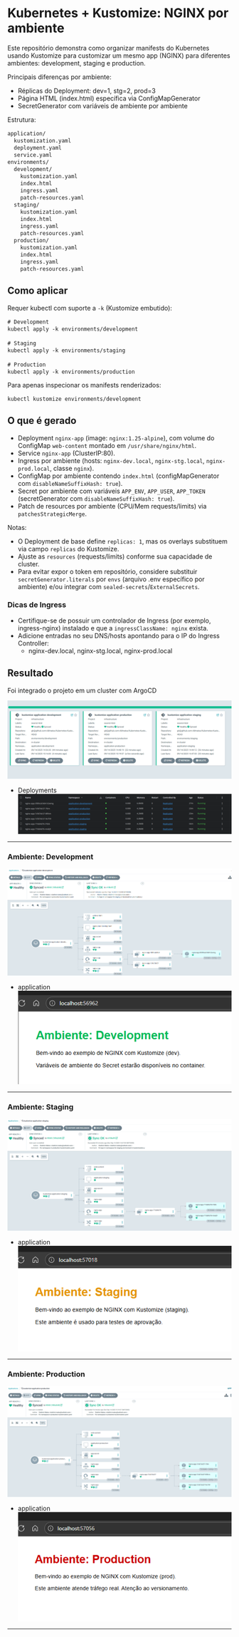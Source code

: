 # Kubernetes + Kustomize: NGINX por ambiente

Este repositório demonstra como organizar manifests do Kubernetes usando Kustomize para customizar um mesmo app (NGINX) para diferentes ambientes: development, staging e production.

Principais diferenças por ambiente:
- Réplicas do Deployment: dev=1, stg=2, prod=3
- Página HTML (index.html) específica via ConfigMapGenerator
- SecretGenerator com variáveis de ambiente por ambiente

Estrutura:

```text
application/
  kustomization.yaml
  deployment.yaml
  service.yaml
environments/
  development/
    kustomization.yaml
    index.html
    ingress.yaml
    patch-resources.yaml
  staging/
    kustomization.yaml
    index.html
    ingress.yaml
    patch-resources.yaml
  production/
    kustomization.yaml
    index.html
    ingress.yaml
    patch-resources.yaml
```

## Como aplicar

Requer kubectl com suporte a `-k` (Kustomize embutido):

```pwsh
# Development
kubectl apply -k environments/development

# Staging
kubectl apply -k environments/staging

# Production
kubectl apply -k environments/production
```

Para apenas inspecionar os manifests renderizados:

```pwsh
kubectl kustomize environments/development
```

## O que é gerado

- Deployment `nginx-app` (image: `nginx:1.25-alpine`), com volume do ConfigMap `web-content` montado em `/usr/share/nginx/html`.
- Service `nginx-app` (ClusterIP:80).
- Ingress por ambiente (hosts: `nginx-dev.local`, `nginx-stg.local`, `nginx-prod.local`, classe `nginx`).
- ConfigMap por ambiente contendo `index.html` (configMapGenerator com `disableNameSuffixHash: true`).
- Secret por ambiente com variáveis `APP_ENV`, `APP_USER`, `APP_TOKEN` (secretGenerator com `disableNameSuffixHash: true`).
- Patch de resources por ambiente (CPU/Mem requests/limits) via `patchesStrategicMerge`.

Notas:

- O Deployment de base define `replicas: 1`, mas os overlays substituem via campo `replicas` do Kustomize.
- Ajuste as `resources` (requests/limits) conforme sua capacidade de cluster.
- Para evitar expor o token em repositório, considere substituir `secretGenerator.literals` por `envs` (arquivo .env específico por ambiente) e/ou integrar com `sealed-secrets`/`ExternalSecrets`.

### Dicas de Ingress

- Certifique-se de possuir um controlador de Ingress (por exemplo, ingress-nginx) instalado e que a `ingressClassName: nginx` exista.
- Adicione entradas no seu DNS/hosts apontando para o IP do Ingress Controller:
  - nginx-dev.local, nginx-stg.local, nginx-prod.local


## Resultado

Foi integrado o projeto em um cluster com ArgoCD

![](/images/001.png)   
- Deployments  
![](/images/008.png)  
---

### Ambiente: Development
![](/images/002.png)  
- application  
![](/images/005.png)  
---

### Ambiente: Staging
![](/images/003.png)  
- application  
![](/images/006.png)  
---

### Ambiente: Production
![](/images/004.png)  
- application  
![](/images/007.png)  
---